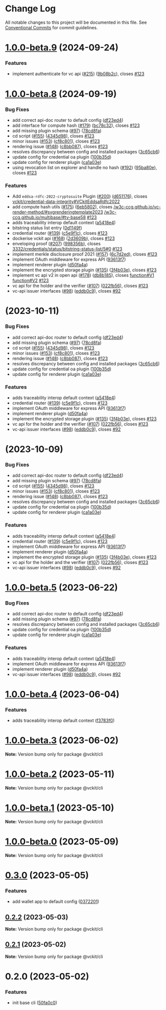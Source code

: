 # Change Log

All notable changes to this project will be documented in this file.
See [Conventional Commits](https://conventionalcommits.org) for commit guidelines.

# [1.0.0-beta.9](https://github.com/uport-project/veramo/compare/v1.0.0-beta.8...v1.0.0-beta.9) (2024-09-24)

### Features

- implement authenticate for vc api ([#215](https://github.com/uport-project/veramo/issues/215)) ([9b08b2c](https://github.com/uport-project/veramo/commit/9b08b2c4014da72cd97a67a7a22170614e6331ba)), closes [#123](https://github.com/uport-project/veramo/issues/123)

# [1.0.0-beta.8](https://github.com/uport-project/veramo/compare/v1.0.0-beta.2...v1.0.0-beta.8) (2024-09-19)

### Bug Fixes

- add correct api-doc router to default config ([df23ed4](https://github.com/uport-project/veramo/commit/df23ed46636e64fc9595a5856abb7e5342f738cc))
- add interface for compute hash ([#179](https://github.com/uport-project/veramo/issues/179)) ([bc78c32](https://github.com/uport-project/veramo/commit/bc78c32e3c303d48168655c0dba1a888586a58ac)), closes [#123](https://github.com/uport-project/veramo/issues/123)
- add missing plugin schema ([#97](https://github.com/uport-project/veramo/issues/97)) ([78cd8fa](https://github.com/uport-project/veramo/commit/78cd8faeeb959afc469b7fbfd7cdb09391f71033))
- cd script ([#155](https://github.com/uport-project/veramo/issues/155)) ([4345d98](https://github.com/uport-project/veramo/commit/4345d98091f7e5dd6a6295b11bf856210cca7bda)), closes [#123](https://github.com/uport-project/veramo/issues/123)
- minor issues ([#153](https://github.com/uport-project/veramo/issues/153)) ([cf8c801](https://github.com/uport-project/veramo/commit/cf8c8015f75b50d408dd97fefa3e6e3a6e8f7565)), closes [#123](https://github.com/uport-project/veramo/issues/123)
- rendering issue ([#148](https://github.com/uport-project/veramo/issues/148)) ([c8bb087](https://github.com/uport-project/veramo/commit/c8bb0870a2fdede9976eb8b47ef5db80015bae11)), closes [#123](https://github.com/uport-project/veramo/issues/123)
- resolves discrepancy between config and installed packages ([3c65cb6](https://github.com/uport-project/veramo/commit/3c65cb62051d8a85d57acca7e3e6f1e019a0162c))
- update config for credential oa plugin ([100b35d](https://github.com/uport-project/veramo/commit/100b35dba3299e71cf3c09b1de6d8247cd649161))
- update config for renderer plugin ([ca1a03e](https://github.com/uport-project/veramo/commit/ca1a03e24487a3fb2a3702c354140b28bf83ecc0))
- using revocation list on explorer and handle no hash ([#192](https://github.com/uport-project/veramo/issues/192)) ([95ba80e](https://github.com/uport-project/veramo/commit/95ba80eb2bb61cf97f1ef0b06357937165ab48f1)), closes [#123](https://github.com/uport-project/veramo/issues/123)

### Features

- Add `eddsa-rdfc-2022-cryptosuite` Plugin ([#200](https://github.com/uport-project/veramo/issues/200)) ([d651176](https://github.com/uport-project/veramo/commit/d651176bd852514cfda37d9098e84663d1ac9be2)), closes [vckit/credential-data-integrity#VCkitEddsaRdfc2022](https://github.com/vckit/credential-data-integrity/issues/VCkitEddsaRdfc2022)
- add compute hash utils ([#175](https://github.com/uport-project/veramo/issues/175)) ([6eb5802](https://github.com/uport-project/veramo/commit/6eb5802658bddd74e0d2fbb6225421a7394a4834)), closes [/w3c-ccg.github.io/vc-render-method/#svgrenderingtemplate2023](https://github.com//w3c-ccg.github.io/vc-render-method//issues/svgrenderingtemplate2023) [/w3c-ccg.github.io/multibase/#tv-base58](https://github.com//w3c-ccg.github.io/multibase//issues/tv-base58) [#123](https://github.com/uport-project/veramo/issues/123)
- adds traceability interop default context ([a5418e4](https://github.com/uport-project/veramo/commit/a5418e4ab74ab811079a72effe6036093d4c4403))
- bitstring status list entry ([0d1149f](https://github.com/uport-project/veramo/commit/0d1149f048f8e853bfd6bda4b0c99871ef76d8ed))
- credential router ([#139](https://github.com/uport-project/veramo/issues/139)) ([c5e9f1c](https://github.com/uport-project/veramo/commit/c5e9f1c3a44480c8734ef2b61e232d179ef78889)), closes [#123](https://github.com/uport-project/veramo/issues/123)
- dockerise vckit api ([#168](https://github.com/uport-project/veramo/issues/168)) ([2d3609b](https://github.com/uport-project/veramo/commit/2d3609b4e4b1c4ce4f82ac4ecbfc60b7bd17b446)), closes [#123](https://github.com/uport-project/veramo/issues/123)
- enveloping proof ([#207](https://github.com/uport-project/veramo/issues/207)) ([998356b](https://github.com/uport-project/veramo/commit/998356b0823610f95b557910a3bcb04567f25a15)), closes [3332/credentials/status/bitstring-status-list/5#0](https://github.com/3332/credentials/status/bitstring-status-list/5/issues/0) [#123](https://github.com/uport-project/veramo/issues/123)
- implement merkle disclosure proof 2021 ([#157](https://github.com/uport-project/veramo/issues/157)) ([6c7d2ed](https://github.com/uport-project/veramo/commit/6c7d2edbf65a7c3aa0b84e8faaf0da3a36de268f)), closes [#123](https://github.com/uport-project/veramo/issues/123)
- implement OAuth middleware for express API ([93613f7](https://github.com/uport-project/veramo/commit/93613f719fed03892ab8ec1eb4a6113e525c383d))
- implement renderer plugin ([d50fa4a](https://github.com/uport-project/veramo/commit/d50fa4a67912643c1e904b79206e703340f63ffc))
- implement the encrypted storage plugin ([#135](https://github.com/uport-project/veramo/issues/135)) ([3f4b03e](https://github.com/uport-project/veramo/commit/3f4b03e3b6c72666f93f12046472c79ccf9149b1)), closes [#123](https://github.com/uport-project/veramo/issues/123)
- implement vc api v2 in open api ([#178](https://github.com/uport-project/veramo/issues/178)) ([db8b185](https://github.com/uport-project/veramo/commit/db8b1858b62b7e307052ad870ee43c96dcbbb439)), closes [function#V1](https://github.com/function/issues/V1) [function#V2](https://github.com/function/issues/V2) [#123](https://github.com/uport-project/veramo/issues/123)
- vc api for the holder and the verifier ([#107](https://github.com/uport-project/veramo/issues/107)) ([022fb56](https://github.com/uport-project/veramo/commit/022fb56da58eff6b46258dbda0e8a2f9dd708331)), closes [#123](https://github.com/uport-project/veramo/issues/123)
- vc-api issuer interfaces ([#98](https://github.com/uport-project/veramo/issues/98)) ([eddb0c9](https://github.com/uport-project/veramo/commit/eddb0c931a55c69efeae8aa52d841127b7c15b3e)), closes [#92](https://github.com/uport-project/veramo/issues/92)

# [](https://github.com/uncefact/project-vckit/compare/v1.0.0-beta.2...v1.0.0-beta.7) (2023-10-11)

### Bug Fixes

- add correct api-doc router to default config ([df23ed4](https://github.com/uncefact/project-vckit/commit/df23ed46636e64fc9595a5856abb7e5342f738cc))
- add missing plugin schema ([#97](https://github.com/uncefact/project-vckit/issues/97)) ([78cd8fa](https://github.com/uncefact/project-vckit/commit/78cd8faeeb959afc469b7fbfd7cdb09391f71033))
- cd script ([#155](https://github.com/uncefact/project-vckit/issues/155)) ([4345d98](https://github.com/uncefact/project-vckit/commit/4345d98091f7e5dd6a6295b11bf856210cca7bda)), closes [#123](https://github.com/uncefact/project-vckit/issues/123)
- minor issues ([#153](https://github.com/uncefact/project-vckit/issues/153)) ([cf8c801](https://github.com/uncefact/project-vckit/commit/cf8c8015f75b50d408dd97fefa3e6e3a6e8f7565)), closes [#123](https://github.com/uncefact/project-vckit/issues/123)
- rendering issue ([#148](https://github.com/uncefact/project-vckit/issues/148)) ([c8bb087](https://github.com/uncefact/project-vckit/commit/c8bb0870a2fdede9976eb8b47ef5db80015bae11)), closes [#123](https://github.com/uncefact/project-vckit/issues/123)
- resolves discrepancy between config and installed packages ([3c65cb6](https://github.com/uncefact/project-vckit/commit/3c65cb62051d8a85d57acca7e3e6f1e019a0162c))
- update config for credential oa plugin ([100b35d](https://github.com/uncefact/project-vckit/commit/100b35dba3299e71cf3c09b1de6d8247cd649161))
- update config for renderer plugin ([ca1a03e](https://github.com/uncefact/project-vckit/commit/ca1a03e24487a3fb2a3702c354140b28bf83ecc0))

### Features

- adds traceability interop default context ([a5418e4](https://github.com/uncefact/project-vckit/commit/a5418e4ab74ab811079a72effe6036093d4c4403))
- credential router ([#139](https://github.com/uncefact/project-vckit/issues/139)) ([c5e9f1c](https://github.com/uncefact/project-vckit/commit/c5e9f1c3a44480c8734ef2b61e232d179ef78889)), closes [#123](https://github.com/uncefact/project-vckit/issues/123)
- implement OAuth middleware for express API ([93613f7](https://github.com/uncefact/project-vckit/commit/93613f719fed03892ab8ec1eb4a6113e525c383d))
- implement renderer plugin ([d50fa4a](https://github.com/uncefact/project-vckit/commit/d50fa4a67912643c1e904b79206e703340f63ffc))
- implement the encrypted storage plugin ([#135](https://github.com/uncefact/project-vckit/issues/135)) ([3f4b03e](https://github.com/uncefact/project-vckit/commit/3f4b03e3b6c72666f93f12046472c79ccf9149b1)), closes [#123](https://github.com/uncefact/project-vckit/issues/123)
- vc api for the holder and the verifier ([#107](https://github.com/uncefact/project-vckit/issues/107)) ([022fb56](https://github.com/uncefact/project-vckit/commit/022fb56da58eff6b46258dbda0e8a2f9dd708331)), closes [#123](https://github.com/uncefact/project-vckit/issues/123)
- vc-api issuer interfaces ([#98](https://github.com/uncefact/project-vckit/issues/98)) ([eddb0c9](https://github.com/uncefact/project-vckit/commit/eddb0c931a55c69efeae8aa52d841127b7c15b3e)), closes [#92](https://github.com/uncefact/project-vckit/issues/92)

# [](https://github.com/uncefact/project-vckit/compare/v1.0.0-beta.2...v1.0.0-beta.6) (2023-10-09)

### Bug Fixes

- add correct api-doc router to default config ([df23ed4](https://github.com/uncefact/project-vckit/commit/df23ed46636e64fc9595a5856abb7e5342f738cc))
- add missing plugin schema ([#97](https://github.com/uncefact/project-vckit/issues/97)) ([78cd8fa](https://github.com/uncefact/project-vckit/commit/78cd8faeeb959afc469b7fbfd7cdb09391f71033))
- cd script ([#155](https://github.com/uncefact/project-vckit/issues/155)) ([4345d98](https://github.com/uncefact/project-vckit/commit/4345d98091f7e5dd6a6295b11bf856210cca7bda)), closes [#123](https://github.com/uncefact/project-vckit/issues/123)
- minor issues ([#153](https://github.com/uncefact/project-vckit/issues/153)) ([cf8c801](https://github.com/uncefact/project-vckit/commit/cf8c8015f75b50d408dd97fefa3e6e3a6e8f7565)), closes [#123](https://github.com/uncefact/project-vckit/issues/123)
- rendering issue ([#148](https://github.com/uncefact/project-vckit/issues/148)) ([c8bb087](https://github.com/uncefact/project-vckit/commit/c8bb0870a2fdede9976eb8b47ef5db80015bae11)), closes [#123](https://github.com/uncefact/project-vckit/issues/123)
- resolves discrepancy between config and installed packages ([3c65cb6](https://github.com/uncefact/project-vckit/commit/3c65cb62051d8a85d57acca7e3e6f1e019a0162c))
- update config for credential oa plugin ([100b35d](https://github.com/uncefact/project-vckit/commit/100b35dba3299e71cf3c09b1de6d8247cd649161))
- update config for renderer plugin ([ca1a03e](https://github.com/uncefact/project-vckit/commit/ca1a03e24487a3fb2a3702c354140b28bf83ecc0))

### Features

- adds traceability interop default context ([a5418e4](https://github.com/uncefact/project-vckit/commit/a5418e4ab74ab811079a72effe6036093d4c4403))
- credential router ([#139](https://github.com/uncefact/project-vckit/issues/139)) ([c5e9f1c](https://github.com/uncefact/project-vckit/commit/c5e9f1c3a44480c8734ef2b61e232d179ef78889)), closes [#123](https://github.com/uncefact/project-vckit/issues/123)
- implement OAuth middleware for express API ([93613f7](https://github.com/uncefact/project-vckit/commit/93613f719fed03892ab8ec1eb4a6113e525c383d))
- implement renderer plugin ([d50fa4a](https://github.com/uncefact/project-vckit/commit/d50fa4a67912643c1e904b79206e703340f63ffc))
- implement the encrypted storage plugin ([#135](https://github.com/uncefact/project-vckit/issues/135)) ([3f4b03e](https://github.com/uncefact/project-vckit/commit/3f4b03e3b6c72666f93f12046472c79ccf9149b1)), closes [#123](https://github.com/uncefact/project-vckit/issues/123)
- vc api for the holder and the verifier ([#107](https://github.com/uncefact/project-vckit/issues/107)) ([022fb56](https://github.com/uncefact/project-vckit/commit/022fb56da58eff6b46258dbda0e8a2f9dd708331)), closes [#123](https://github.com/uncefact/project-vckit/issues/123)
- vc-api issuer interfaces ([#98](https://github.com/uncefact/project-vckit/issues/98)) ([eddb0c9](https://github.com/uncefact/project-vckit/commit/eddb0c931a55c69efeae8aa52d841127b7c15b3e)), closes [#92](https://github.com/uncefact/project-vckit/issues/92)

# [1.0.0-beta.5](https://github.com/uport-project/veramo/compare/v1.0.0-beta.2...v1.0.0-beta.5) (2023-06-22)

### Bug Fixes

- add correct api-doc router to default config ([df23ed4](https://github.com/uport-project/veramo/commit/df23ed46636e64fc9595a5856abb7e5342f738cc))
- add missing plugin schema ([#97](https://github.com/uport-project/veramo/issues/97)) ([78cd8fa](https://github.com/uport-project/veramo/commit/78cd8faeeb959afc469b7fbfd7cdb09391f71033))
- resolves discrepancy between config and installed packages ([3c65cb6](https://github.com/uport-project/veramo/commit/3c65cb62051d8a85d57acca7e3e6f1e019a0162c))
- update config for credential oa plugin ([100b35d](https://github.com/uport-project/veramo/commit/100b35dba3299e71cf3c09b1de6d8247cd649161))
- update config for renderer plugin ([ca1a03e](https://github.com/uport-project/veramo/commit/ca1a03e24487a3fb2a3702c354140b28bf83ecc0))

### Features

- adds traceability interop default context ([a5418e4](https://github.com/uport-project/veramo/commit/a5418e4ab74ab811079a72effe6036093d4c4403))
- implement OAuth middleware for express API ([93613f7](https://github.com/uport-project/veramo/commit/93613f719fed03892ab8ec1eb4a6113e525c383d))
- implement renderer plugin ([d50fa4a](https://github.com/uport-project/veramo/commit/d50fa4a67912643c1e904b79206e703340f63ffc))
- vc-api issuer interfaces ([#98](https://github.com/uport-project/veramo/issues/98)) ([eddb0c9](https://github.com/uport-project/veramo/commit/eddb0c931a55c69efeae8aa52d841127b7c15b3e)), closes [#92](https://github.com/uport-project/veramo/issues/92)

# [1.0.0-beta.4](https://github.com/uport-project/veramo/compare/v1.0.0-beta.3...v1.0.0-beta.4) (2023-06-04)

### Features

- adds traceability interop default context ([f3783f0](https://github.com/uport-project/veramo/commit/f3783f09cfd9cc9aa55591b98d5ce3e92b1575be))

# [1.0.0-beta.3](https://github.com/uport-project/veramo/compare/v1.0.0-beta.2...v1.0.0-beta.3) (2023-06-02)

**Note:** Version bump only for package @vckit/cli

# [1.0.0-beta.2](https://github.com/uport-project/veramo/compare/v1.0.0-beta.1...v1.0.0-beta.2) (2023-05-11)

**Note:** Version bump only for package @vckit/cli

# [1.0.0-beta.1](https://github.com/uport-project/veramo/compare/v1.0.0-beta.0...v1.0.0-beta.1) (2023-05-10)

**Note:** Version bump only for package @vckit/cli

# [1.0.0-beta.0](https://github.com/uport-project/veramo/compare/v0.3.0...v1.0.0-beta.0) (2023-05-09)

**Note:** Version bump only for package @vckit/cli

# [0.3.0](https://github.com/uport-project/veramo/compare/v0.2.2...v0.3.0) (2023-05-05)

### Features

- add wallet app to default config ([0372201](https://github.com/uport-project/veramo/commit/0372201cf40bd1b0bee41f187bfccaada8694c38))

## [0.2.2](https://github.com/uport-project/veramo/compare/v0.2.1...v0.2.2) (2023-05-03)

**Note:** Version bump only for package @vckit/cli

## [0.2.1](https://github.com/uport-project/veramo/compare/v0.2.0...v0.2.1) (2023-05-02)

**Note:** Version bump only for package @vckit/cli

# 0.2.0 (2023-05-02)

### Features

- init base cli ([50fa0c0](https://github.com/uport-project/veramo/commit/50fa0c0c96c4568bd534999d67235cb6dad41746))
